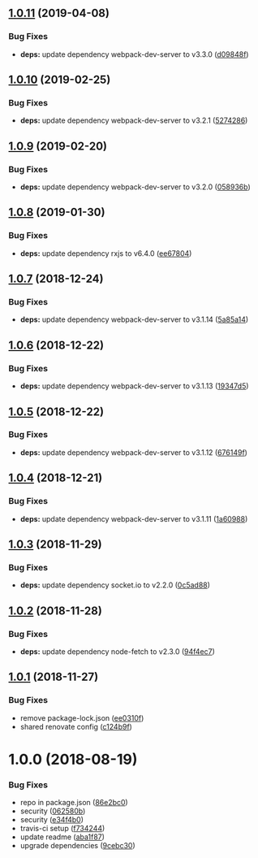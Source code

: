 ## [1.0.11](https://github.com/mike-works/rxjs-fundamentals/compare/v1.0.10...v1.0.11) (2019-04-08)


### Bug Fixes

* **deps:** update dependency webpack-dev-server to v3.3.0 ([d09848f](https://github.com/mike-works/rxjs-fundamentals/commit/d09848f))

## [1.0.10](https://github.com/mike-works/rxjs-fundamentals/compare/v1.0.9...v1.0.10) (2019-02-25)


### Bug Fixes

* **deps:** update dependency webpack-dev-server to v3.2.1 ([5274286](https://github.com/mike-works/rxjs-fundamentals/commit/5274286))

## [1.0.9](https://github.com/mike-works/rxjs-fundamentals/compare/v1.0.8...v1.0.9) (2019-02-20)


### Bug Fixes

* **deps:** update dependency webpack-dev-server to v3.2.0 ([058936b](https://github.com/mike-works/rxjs-fundamentals/commit/058936b))

## [1.0.8](https://github.com/mike-works/rxjs-fundamentals/compare/v1.0.7...v1.0.8) (2019-01-30)


### Bug Fixes

* **deps:** update dependency rxjs to v6.4.0 ([ee67804](https://github.com/mike-works/rxjs-fundamentals/commit/ee67804))

## [1.0.7](https://github.com/mike-works/rxjs-fundamentals/compare/v1.0.6...v1.0.7) (2018-12-24)


### Bug Fixes

* **deps:** update dependency webpack-dev-server to v3.1.14 ([5a85a14](https://github.com/mike-works/rxjs-fundamentals/commit/5a85a14))

## [1.0.6](https://github.com/mike-works/rxjs-fundamentals/compare/v1.0.5...v1.0.6) (2018-12-22)


### Bug Fixes

* **deps:** update dependency webpack-dev-server to v3.1.13 ([19347d5](https://github.com/mike-works/rxjs-fundamentals/commit/19347d5))

## [1.0.5](https://github.com/mike-works/rxjs-fundamentals/compare/v1.0.4...v1.0.5) (2018-12-22)


### Bug Fixes

* **deps:** update dependency webpack-dev-server to v3.1.12 ([676149f](https://github.com/mike-works/rxjs-fundamentals/commit/676149f))

## [1.0.4](https://github.com/mike-works/rxjs-fundamentals/compare/v1.0.3...v1.0.4) (2018-12-21)


### Bug Fixes

* **deps:** update dependency webpack-dev-server to v3.1.11 ([1a60988](https://github.com/mike-works/rxjs-fundamentals/commit/1a60988))

## [1.0.3](https://github.com/mike-works/rxjs-fundamentals/compare/v1.0.2...v1.0.3) (2018-11-29)


### Bug Fixes

* **deps:** update dependency socket.io to v2.2.0 ([0c5ad88](https://github.com/mike-works/rxjs-fundamentals/commit/0c5ad88))

## [1.0.2](https://github.com/mike-works/rxjs-fundamentals/compare/v1.0.1...v1.0.2) (2018-11-28)


### Bug Fixes

* **deps:** update dependency node-fetch to v2.3.0 ([94f4ec7](https://github.com/mike-works/rxjs-fundamentals/commit/94f4ec7))

## [1.0.1](https://github.com/mike-works/rxjs-fundamentals/compare/v1.0.0...v1.0.1) (2018-11-27)


### Bug Fixes

* remove package-lock.json ([ee0310f](https://github.com/mike-works/rxjs-fundamentals/commit/ee0310f))
* shared renovate config ([c124b9f](https://github.com/mike-works/rxjs-fundamentals/commit/c124b9f))

# 1.0.0 (2018-08-19)


### Bug Fixes

* repo in package.json ([86e2bc0](https://github.com/mike-works/rxjs-fundamentals/commit/86e2bc0))
* security ([062580b](https://github.com/mike-works/rxjs-fundamentals/commit/062580b))
* security ([e34f4b0](https://github.com/mike-works/rxjs-fundamentals/commit/e34f4b0))
* travis-ci setup ([f734244](https://github.com/mike-works/rxjs-fundamentals/commit/f734244))
* update readme ([aba1f87](https://github.com/mike-works/rxjs-fundamentals/commit/aba1f87))
* upgrade dependencies ([9cebc30](https://github.com/mike-works/rxjs-fundamentals/commit/9cebc30))

